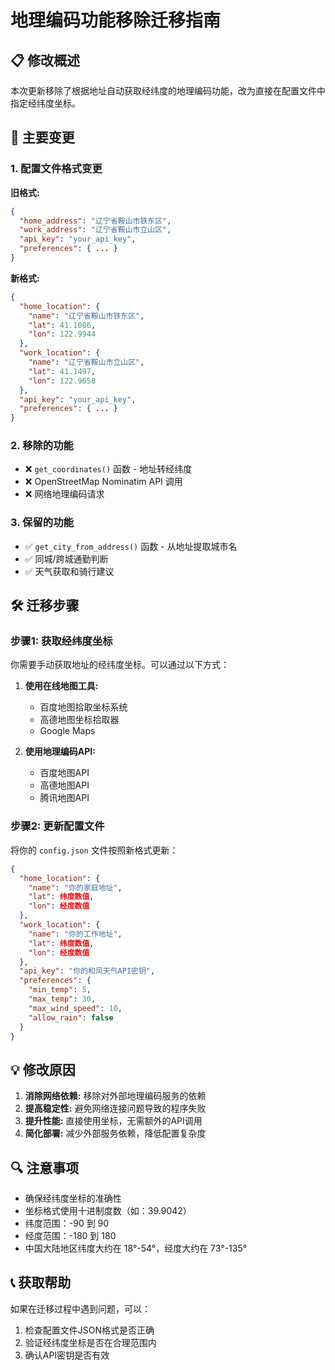 # 地理编码功能移除迁移指南

## 📋 修改概述

本次更新移除了根据地址自动获取经纬度的地理编码功能，改为直接在配置文件中指定经纬度坐标。

## 🔄 主要变更

### 1. 配置文件格式变更

**旧格式:**
```json
{
  "home_address": "辽宁省鞍山市铁东区",
  "work_address": "辽宁省鞍山市立山区",
  "api_key": "your_api_key",
  "preferences": { ... }
}
```

**新格式:**
```json
{
  "home_location": {
    "name": "辽宁省鞍山市铁东区",
    "lat": 41.1086,
    "lon": 122.9944
  },
  "work_location": {
    "name": "辽宁省鞍山市立山区", 
    "lat": 41.1497,
    "lon": 122.9658
  },
  "api_key": "your_api_key",
  "preferences": { ... }
}
```

### 2. 移除的功能

- ❌ `get_coordinates()` 函数 - 地址转经纬度
- ❌ OpenStreetMap Nominatim API 调用
- ❌ 网络地理编码请求

### 3. 保留的功能

- ✅ `get_city_from_address()` 函数 - 从地址提取城市名
- ✅ 同城/跨城通勤判断
- ✅ 天气获取和骑行建议

## 🛠️ 迁移步骤

### 步骤1: 获取经纬度坐标

你需要手动获取地址的经纬度坐标。可以通过以下方式：

1. **使用在线地图工具:**
   - 百度地图拾取坐标系统
   - 高德地图坐标拾取器
   - Google Maps

2. **使用地理编码API:**
   - 百度地图API
   - 高德地图API
   - 腾讯地图API

### 步骤2: 更新配置文件

将你的 `config.json` 文件按照新格式更新：

```json
{
  "home_location": {
    "name": "你的家庭地址",
    "lat": 纬度数值,
    "lon": 经度数值
  },
  "work_location": {
    "name": "你的工作地址",
    "lat": 纬度数值,
    "lon": 经度数值
  },
  "api_key": "你的和风天气API密钥",
  "preferences": {
    "min_temp": 5,
    "max_temp": 30,
    "max_wind_speed": 10,
    "allow_rain": false
  }
}
```

## 💡 修改原因

1. **消除网络依赖:** 移除对外部地理编码服务的依赖
2. **提高稳定性:** 避免网络连接问题导致的程序失败
3. **提升性能:** 直接使用坐标，无需额外的API调用
4. **简化部署:** 减少外部服务依赖，降低配置复杂度

## 🔍 注意事项

- 确保经纬度坐标的准确性
- 坐标格式使用十进制度数（如：39.9042）
- 纬度范围：-90 到 90
- 经度范围：-180 到 180
- 中国大陆地区纬度大约在 18°-54°，经度大约在 73°-135°

## 📞 获取帮助

如果在迁移过程中遇到问题，可以：
1. 检查配置文件JSON格式是否正确
2. 验证经纬度坐标是否在合理范围内
3. 确认API密钥是否有效